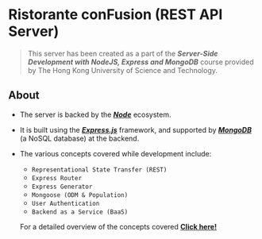 # Ristorante conFusion (REST API Server)

> This server has been created as a part of the ***Server-Side Development with NodeJS, Express and MongoDB*** course provided by The Hong Kong University of Science and Technology.

## About
* The server is backed by the [***Node***](https://nodejs.org/en/) ecosystem.
* It is built using the [***Express.js***](https://expressjs.com/) framework, and supported by [***MongoDB***](https://www.mongodb.com/) (a NoSQL database) at the backend.
* The various concepts covered while development include:
  - <code>Representational State Transfer (REST)</code>
  - <code>Express Router</code>
  - <code>Express Generator</code>
  - <code>Mongoose (ODM &amp; Population)</code>
  - <code>User Authentication</code>
  - <code>Backend as a Service (BaaS)</code>
  
  For a detailed overview of the concepts covered [**Click here!**](https://github.com/users/mcs-codes/projects/4)
